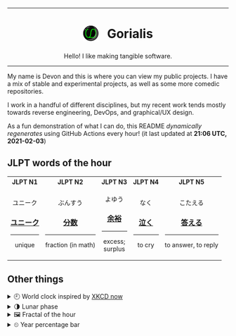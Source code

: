 ***

<h1 align="center">
<sub>
    <img src="readme/resources/avatar.png" height="36">
</sub>
&nbsp;
Gorialis
</h1>
<p align="center">
Hello! I like making tangible software.
</p>

***

My name is Devon and this is where you can view my public projects. I have a mix of stable and experimental projects, as well as some more comedic repositories.

I work in a handful of different disciplines, but my recent work tends mostly towards reverse engineering, DevOps, and graphical/UX design.

As a fun demonstration of what I can do, this README *dynamically regenerates* using GitHub Actions every hour! (it last updated at **21:06 UTC, 2021-02-03**)

<h2>JLPT words of the hour</h2>
<table>
    <tr>
        <th>JLPT N1</th>
        <th>JLPT N2</th>
        <th>JLPT N3</th>
        <th>JLPT N4</th>
        <th>JLPT N5</th>
    </tr>
    <tr>
        <td>
            <p align="center">ユニーク</p>
            <h3 align="center"><b><a href="https://jisho.org/search/%E3%83%A6%E3%83%8B%E3%83%BC%E3%82%AF">ユニーク</a></b></h3>
            <hr>
            <p align="center">unique</p>
        </td>
        <td>
            <p align="center">ぶんすう</p>
            <h3 align="center"><b><a href="https://jisho.org/search/%E5%88%86%E6%95%B0">分数</a></b></h3>
            <hr>
            <p align="center">fraction (in math)</p>
        </td>
        <td>
            <p align="center">よゆう</p>
            <h3 align="center"><b><a href="https://jisho.org/search/%E4%BD%99%E8%A3%95">余裕</a></b></h3>
            <hr>
            <p align="center">excess;<br> surplus</p>
        </td>
        <td>
            <p align="center">なく</p>
            <h3 align="center"><b><a href="https://jisho.org/search/%E6%B3%A3%E3%81%8F">泣く</a></b></h3>
            <hr>
            <p align="center">to cry</p>
        </td>
        <td>
            <p align="center">こたえる</p>
            <h3 align="center"><b><a href="https://jisho.org/search/%E7%AD%94%E3%81%88%E3%82%8B">答える</a></b></h3>
            <hr>
            <p align="center">to answer,<wbr> to reply</p>
        </td>
    </tr>
</table>

<h2>Other things</h2>
<details>
<summary>🕘  World clock inspired by <a href="https://xkcd.com/now">XKCD now</a></summary>

> <img src="generated/now.png" width="512">

</details>
<details>
<summary>🌗 Lunar phase</summary>

The moon is approximately 75.42% through its phase (Last Quarter).

</details>
<details>
<summary>&#x1f5bc; Fractal of the hour</summary>

> <img src="generated/fractal.png" width="512">

</details>
<details>
<summary>&#x23f2; Year percentage bar</summary>
<pre><code>2021 [█▁▁▁▁▁▁▁▁▁▁▁▁▁▁▁▁▁▁▁] 9.28%</code></pre>
</details>
